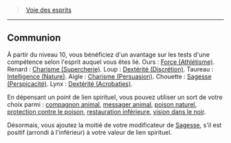 ﻿---
!Generic
Id: barbarian_spirits_hd.md#communion
ParentLink: barbarian_spirits_hd.md#voie-des-esprits
Name: Communion
ParentName: Voie des esprits
NameLevel: 2
---
> [Voie des esprits](hd_barbarian_spirits.md)

---

## Communion

À partir du niveau 10, vous bénéficiez d'un avantage sur les tests d'une compétence selon l'esprit auquel vous êtes lié. Ours : [Force (Athlétisme)](hd_abilities_strength_athletisme.md). Renard : [Charisme (Supercherie)](hd_abilities_charisma_supercherie.md). Loup : [Dextérité (Discrétion)](hd_abilities_dexterity_discretion.md). Taureau : [Intelligence (Nature)](hd_abilities_intelligence_nature.md). Aigle : [Charisme (Persuasion)](hd_abilities_charisma_persuasion.md). Chouette : [Sagesse (Perspicacité)](hd_abilities_wisdom_perspicacite.md). Lynx : [Dextérité (Acrobaties)](hd_abilities_dexterity_acrobaties.md).

En dépensant un point de lien spirituel, vous pouvez utiliser un sort de votre choix parmi : [compagnon animal](hd_spells_compagnon_animal.md), [messager animal](hd_spells_messager_animal.md), [poison naturel](hd_spells_poison_naturel.md), [protection contre le poison](hd_spells_protection_contre_le_poison.md), [restauration inférieure](hd_spells_restauration_inferieure.md), [vision dans le noir](hd_environment_vision_dans_le_noir.md).

Désormais, vous ajoutez la moitié de votre modificateur de [Sagesse](hd_abilities_wisdom.md), s'il est positif (arrondi à l'inférieur) à votre valeur de lien spirituel.


